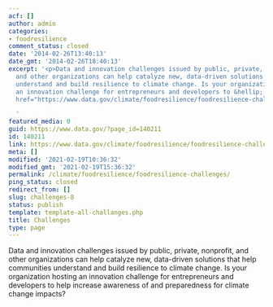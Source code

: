 ```yaml
---
acf: []
author: admin
categories:
- foodresilience
comment_status: closed
date: '2014-02-26T13:40:13'
date_gmt: '2014-02-26T18:40:13'
excerpt: '<p>Data and innovation challenges issued by public, private, nonprofit,
  and other organizations can help catalyze new, data-driven solutions that help communities
  understand and build resilience to climate change. Is your organization hosting
  an innovation challenge for entrepreneurs and developers to &hellip; <a aria-describedby="post-title-140211"
  href="https://www.data.gov/climate/foodresilience/foodresilience-challenges">Continued</a></p>

  '
featured_media: 0
guid: https://www.data.gov/?page_id=140211
id: 140211
link: https://www.data.gov/climate/foodresilience/foodresilience-challenges
meta: []
modified: '2021-02-19T10:36:32'
modified_gmt: '2021-02-19T15:36:32'
permalink: /climate/foodresilience/foodresilience-challenges/
ping_status: closed
redirect_from: []
slug: challenges-8
status: publish
template: template-all-challanges.php
title: Challenges
type: page
---
```

Data and innovation challenges issued by public, private, nonprofit, and other organizations can help catalyze new, data-driven solutions that help communities understand and build resilience to climate change. Is your organization hosting an innovation challenge for entrepreneurs and developers to help increase awareness of and preparedness for climate change impacts?


